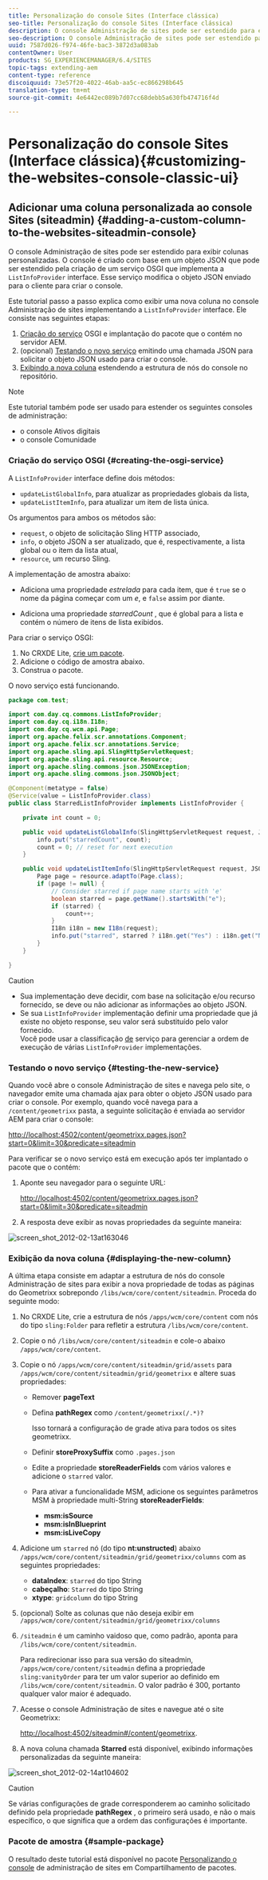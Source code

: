 ```yaml
---
title: Personalização do console Sites (Interface clássica)
seo-title: Personalização do console Sites (Interface clássica)
description: O console Administração de sites pode ser estendido para exibir colunas personalizadas
seo-description: O console Administração de sites pode ser estendido para exibir colunas personalizadas
uuid: 7587d026-f974-46fe-bac3-3872d3a083ab
contentOwner: User
products: SG_EXPERIENCEMANAGER/6.4/SITES
topic-tags: extending-aem
content-type: reference
discoiquuid: 73e57f20-4022-46ab-aa5c-ec866298b645
translation-type: tm+mt
source-git-commit: 4e6442ec089b7d07cc68debb5a630fb474716f4d

---
```



# Personalização do console Sites (Interface clássica){#customizing-the-websites-console-classic-ui}

## Adicionar uma coluna personalizada ao console Sites (siteadmin) {#adding-a-custom-column-to-the-websites-siteadmin-console}

O console Administração de sites pode ser estendido para exibir colunas personalizadas. O console é criado com base em um objeto JSON que pode ser estendido pela criação de um serviço OSGI que implementa a `ListInfoProvider` interface. Esse serviço modifica o objeto JSON enviado para o cliente para criar o console.

Este tutorial passo a passo explica como exibir uma nova coluna no console Administração de sites implementando a `ListInfoProvider` interface. Ele consiste nas seguintes etapas:

1. [Criação do serviço](#creating-the-osgi-service) OSGI e implantação do pacote que o contém no servidor AEM.
1. (opcional) [Testando o novo serviço](#testing-the-new-service) emitindo uma chamada JSON para solicitar o objeto JSON usado para criar o console.
1. [Exibindo a nova coluna](#displaying-the-new-column) estendendo a estrutura de nós do console no repositório.

>[!NOTE]
>
>Este tutorial também pode ser usado para estender os seguintes consoles de administração:
>
>* o console Ativos digitais
>* o console Comunidade
>



### Criação do serviço OSGI {#creating-the-osgi-service}

A `ListInfoProvider` interface define dois métodos:

* `updateListGlobalInfo`, para atualizar as propriedades globais da lista,
* `updateListItemInfo`, para atualizar um item de lista única.

Os argumentos para ambos os métodos são:

* `request`, o objeto de solicitação Sling HTTP associado,
* `info`, o objeto JSON a ser atualizado, que é, respectivamente, a lista global ou o item da lista atual,
* `resource`, um recurso Sling.

A implementação de amostra abaixo:

* Adiciona uma propriedade *estrelada* para cada item, que é `true` se o nome da página começar com um *e*, e `false` assim por diante.

* Adiciona uma propriedade *starredCount* , que é global para a lista e contém o número de itens de lista exibidos.

Para criar o serviço OSGI:

1. No CRXDE Lite, [crie um pacote](/help/sites-developing/developing-with-crxde-lite.md#managing-a-bundle).
1. Adicione o código de amostra abaixo.
1. Construa o pacote.

O novo serviço está funcionando.

```java
package com.test;

import com.day.cq.commons.ListInfoProvider;
import com.day.cq.i18n.I18n;
import com.day.cq.wcm.api.Page;
import org.apache.felix.scr.annotations.Component;
import org.apache.felix.scr.annotations.Service;
import org.apache.sling.api.SlingHttpServletRequest;
import org.apache.sling.api.resource.Resource;
import org.apache.sling.commons.json.JSONException;
import org.apache.sling.commons.json.JSONObject;

@Component(metatype = false)
@Service(value = ListInfoProvider.class)
public class StarredListInfoProvider implements ListInfoProvider {

    private int count = 0;

    public void updateListGlobalInfo(SlingHttpServletRequest request, JSONObject info, Resource resource) throws JSONException {
        info.put("starredCount", count);
        count = 0; // reset for next execution
    }

    public void updateListItemInfo(SlingHttpServletRequest request, JSONObject info, Resource resource) throws JSONException {
        Page page = resource.adaptTo(Page.class);
        if (page != null) {
            // Consider starred if page name starts with 'e'
            boolean starred = page.getName().startsWith("e");
            if (starred) {
                count++;
            }
            I18n i18n = new I18n(request);
            info.put("starred", starred ? i18n.get("Yes") : i18n.get("No"));
        }
    }

}
```

>[!CAUTION]
>
>* Sua implementação deve decidir, com base na solicitação e/ou recurso fornecido, se deve ou não adicionar as informações ao objeto JSON.
>* Se sua `ListInfoProvider` implementação definir uma propriedade que já existe no objeto response, seu valor será substituído pelo valor fornecido.\
   >  Você pode usar a classificação [de](https://www.osgi.org/javadoc/r2/org/osgi/framework/Constants.html#SERVICE_RANKING) serviço para gerenciar a ordem de execução de várias `ListInfoProvider` implementações.
>



### Testando o novo serviço {#testing-the-new-service}

Quando você abre o console Administração de sites e navega pelo site, o navegador emite uma chamada ajax para obter o objeto JSON usado para criar o console. Por exemplo, quando você navega para a `/content/geometrixx` pasta, a seguinte solicitação é enviada ao servidor AEM para criar o console:

[http://localhost:4502/content/geometrixx.pages.json?start=0&amp;limit=30&amp;predicate=siteadmin](http://localhost:4502/content/geometrixx.pages.json?start=0&limit=30&predicate=siteadmin)

Para verificar se o novo serviço está em execução após ter implantado o pacote que o contém:

1. Aponte seu navegador para o seguinte URL:

   [http://localhost:4502/content/geometrixx.pages.json?start=0&amp;limit=30&amp;predicate=siteadmin](http://localhost:4502/content/geometrixx.pages.json?start=0&limit=30&predicate=siteadmin)

1. A resposta deve exibir as novas propriedades da seguinte maneira:

![screen_shot_2012-02-13at163046](assets/screen_shot_2012-02-13at163046.png)

### Exibição da nova coluna {#displaying-the-new-column}

A última etapa consiste em adaptar a estrutura de nós do console Administração de sites para exibir a nova propriedade de todas as páginas do Geometrixx sobrepondo `/libs/wcm/core/content/siteadmin`. Proceda do seguinte modo:

1. No CRXDE Lite, crie a estrutura de nós `/apps/wcm/core/content` com nós do tipo `sling:Folder` para refletir a estrutura `/libs/wcm/core/content`.

1. Copie o nó `/libs/wcm/core/content/siteadmin` e cole-o abaixo `/apps/wcm/core/content`.

1. Copie o nó `/apps/wcm/core/content/siteadmin/grid/assets` para `/apps/wcm/core/content/siteadmin/grid/geometrixx` e altere suas propriedades:

   * Remover **pageText**
   * Defina **pathRegex** como `/content/geometrixx(/.*)?`

      Isso tornará a configuração de grade ativa para todos os sites geometrixx.

   * Definir **storeProxySuffix** como `.pages.json`
   * Edite a propriedade **storeReaderFields** com vários valores e adicione o `starred` valor.
   * Para ativar a funcionalidade MSM, adicione os seguintes parâmetros MSM à propriedade multi-String **storeReaderFields**:

      * **msm:isSource**
      * **msm:isInBlueprint**
      * **msm:isLiveCopy**

1. Adicione um `starred` nó (do tipo **nt:unstructed**) abaixo `/apps/wcm/core/content/siteadmin/grid/geometrixx/columns` com as seguintes propriedades:

   * **dataIndex**: `starred` do tipo String
   * **cabeçalho**: `Starred` do tipo String
   * **xtype**: `gridcolumn` do tipo String

1. (opcional) Solte as colunas que não deseja exibir em `/apps/wcm/core/content/siteadmin/grid/geometrixx/columns`

1. `/siteadmin` é um caminho vaidoso que, como padrão, aponta para `/libs/wcm/core/content/siteadmin`.

   Para redirecionar isso para sua versão do siteadmin, `/apps/wcm/core/content/siteadmin` defina a propriedade `sling:vanityOrder` para ter um valor superior ao definido em `/libs/wcm/core/content/siteadmin`. O valor padrão é 300, portanto qualquer valor maior é adequado.

1. Acesse o console Administração de sites e navegue até o site Geometrixx:

   [http://localhost:4502/siteadmin#/content/geometrixx](http://localhost:4502/siteadmin#/content/geometrixx).

1. A nova coluna chamada **Starred** está disponível, exibindo informações personalizadas da seguinte maneira:

![screen_shot_2012-02-14at104602](assets/screen_shot_2012-02-14at104602.png)

>[!CAUTION]
>
>Se várias configurações de grade corresponderem ao caminho solicitado definido pela propriedade **pathRegex** , o primeiro será usado, e não o mais específico, o que significa que a ordem das configurações é importante.

### Pacote de amostra {#sample-package}

O resultado deste tutorial está disponível no pacote [Personalizando o console](http://localhost:4502/crx/packageshare/index.html/content/marketplace/marketplaceProxy.html?packagePath=/content/companies/public/adobe/packages/helper/customizing-siteadmin) de administração de sites em Compartilhamento de pacotes.
